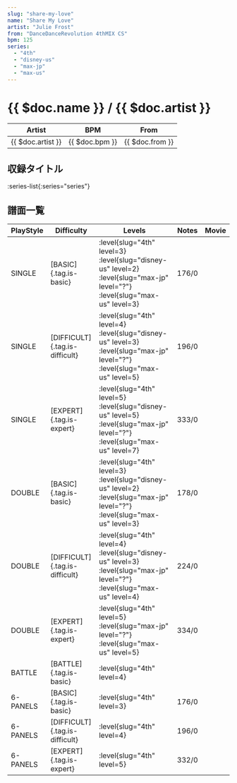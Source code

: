 ```yaml
---
slug: "share-my-love"
name: "Share My Love"
artist: "Julie Frost"
from: "DanceDanceRevolution 4thMIX CS"
bpm: 125
series:
  - "4th"
  - "disney-us"
  - "max-jp"
  - "max-us"
---
```


# {{ $doc.name }} / {{ $doc.artist }}

|Artist|BPM|From|
|------|---|----|
|{{ $doc.artist }}|{{ $doc.bpm }}|{{ $doc.from }}|

## 収録タイトル

:series-list{:series="series"}

## 譜面一覧

|PlayStyle|Difficulty|Levels|Notes|Movie|
|---------|----------|------|-----|-----|
|SINGLE|[BASIC]{.tag.is-basic}|<div class="field is-grouped is-grouped-multiline">:level{slug="4th" level=3} :level{slug="disney-us" level=2} :level{slug="max-jp" level="?"} :level{slug="max-us" level=3}</div>|176/0||
|SINGLE|[DIFFICULT]{.tag.is-difficult}|<div class="field is-grouped is-grouped-multiline">:level{slug="4th" level=4} :level{slug="disney-us" level=3} :level{slug="max-jp" level="?"} :level{slug="max-us" level=5}</div>|196/0||
|SINGLE|[EXPERT]{.tag.is-expert}|<div class="field is-grouped is-grouped-multiline">:level{slug="4th" level=5} :level{slug="disney-us" level=5} :level{slug="max-jp" level="?"} :level{slug="max-us" level=7}</div>|333/0||
|DOUBLE|[BASIC]{.tag.is-basic}|<div class="field is-grouped is-grouped-multiline">:level{slug="4th" level=3} :level{slug="disney-us" level=2} :level{slug="max-jp" level="?"} :level{slug="max-us" level=3}</div>|178/0||
|DOUBLE|[DIFFICULT]{.tag.is-difficult}|<div class="field is-grouped is-grouped-multiline">:level{slug="4th" level=4} :level{slug="disney-us" level=3} :level{slug="max-jp" level="?"} :level{slug="max-us" level=4}</div>|224/0||
|DOUBLE|[EXPERT]{.tag.is-expert}|<div class="field is-grouped is-grouped-multiline">:level{slug="4th" level=5} :level{slug="max-jp" level="?"} :level{slug="max-us" level=5}</div>|334/0||
|BATTLE|[BATTLE]{.tag.is-basic}|<div class="field is-grouped is-grouped-multiline">:level{slug="4th" level=4}</div>|||
|6-PANELS|[BASIC]{.tag.is-basic}|<div class="field is-grouped is-grouped-multiline">:level{slug="4th" level=3}</div>|176/0||
|6-PANELS|[DIFFICULT]{.tag.is-difficult}|<div class="field is-grouped is-grouped-multiline">:level{slug="4th" level=4}</div>|196/0||
|6-PANELS|[EXPERT]{.tag.is-expert}|<div class="field is-grouped is-grouped-multiline">:level{slug="4th" level=5}</div>|332/0||
